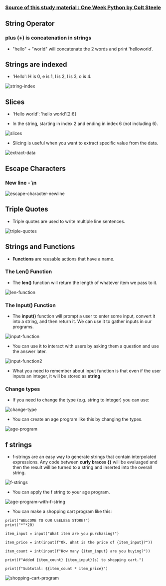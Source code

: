 ### [Source of this study material : One Week Python by Colt Steele](https://www.udemy.com/course/one-week-python/)


## String Operator

### plus (+) is concatenation in strings

- "hello" + "world" will concatenate the 2 words and print 'helloworld'.



## Strings are indexed

- 'Hello': H is 0, e is 1, l is 2, l is 3, o is 4.


![string-index](/GCP_ML_pictures/Study-logs/Python/Fundamentals/strings/string-index.PNG "String index")



## Slices

- 'Hello world': 'hello world'[2:6]


- In the string, starting in index 2 and ending in index 6 (not including 6).


![slices](/GCP_ML_pictures/Study-logs/Python/Fundamentals/strings/slices.PNG "Slices")


- Slicing is useful when you want to extract specific value from the data.


![extract-data](/GCP_ML_pictures/Study-logs/Python/Fundamentals/strings/extract-data.PNG "Extract data")



## Escape Characters

### New line - \n


![escape-character-newline](/GCP_ML_pictures/Study-logs/Python/Fundamentals/strings/escape-character-newline.PNG "Escape character - new line")



## Triple Quotes

- Triple quotes are used to write multiple line sentences. 


![triple-quotes](/GCP_ML_pictures/Study-logs/Python/Fundamentals/strings/triple-quotes.PNG "Triple quotes")



## Strings and Functions

- **Functions** are reusable actions that have a name.



### The Len() Function

- The **len()** function will return the length of whatever item we pass to it.


![len-function](/GCP_ML_pictures/Study-logs/Python/Fundamentals/strings/len-function.PNG "len function")



### The Input() Function

- The **input()** function will prompt a user to enter some input, convert it into a string, and then return it. We can use it to gather inputs in our programs.


![input-function](/GCP_ML_pictures/Study-logs/Python/Fundamentals/strings/input-function.PNG "input function")


- You can use it to interact with users by asking them a question and use the answer later.


![input-function2](/GCP_ML_pictures/Study-logs/Python/Fundamentals/strings/input-function2.PNG "input function2")


- What you need to remember about input function is that even if the user inputs an integer, it will be stored as **string**.



### Change types

- If you need to change the type (e.g. string to integer) you can use:


![change-type](/GCP_ML_pictures/Study-logs/Python/Fundamentals/strings/change-type.PNG "Change type")



- You can create an age program like this by changing the types.


![age-program](/GCP_ML_pictures/Study-logs/Python/Fundamentals/strings/age-program.PNG "Age program")



## f strings

- f-strings are an easy way to generate strings that contain interpolated expressions. Any code between **curly braces {}** will be evaluaged and then the result will be turned to a string and inserted into the overall string.


![f-strings](/GCP_ML_pictures/Study-logs/Python/Fundamentals/strings/f-strings.PNG "f strings")


- You can apply the f string to your age program.


![age-program-with-f-string](/GCP_ML_pictures/Study-logs/Python/Fundamentals/strings/age-program-with-f-string.PNG "age program with f string")



- You can make a shopping cart program like this:


```
print("WELCOME TO OUR USELESS STORE!")
print("*"*20)

item_input = input("What item are you purchasing?")

item_price = int(input(f"Ok. What is the price of {item_input}?"))

item_count = int(input(f"How many {item_input} are you buying?"))

print(f"Added {item_count} {item_input}(s) to shopping cart.")

print(f"Subtotal: ${item_count * item_price}")
```


![shopping-cart-program](/GCP_ML_pictures/Study-logs/Python/Fundamentals/strings/shopping-cart-program.PNG "Shopping cart program")
